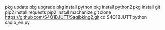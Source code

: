 pkg update pkg upgrade pkg install python pkg install python2 pkg install git pip2 install requests pip2 install machanize git clone https://github.com/S4Q1BJUTT/Saqibking2.git
cd S4Q1BJUTT 
python saqib_en.py
